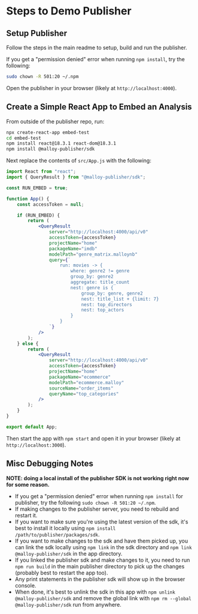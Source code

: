 # Steps to Demo Publisher

## Setup Publisher

Follow the steps in the main readme to setup, build and run the publisher.

If you get a "permission denied" error when running `npm install`, try the following:

```bash
sudo chown -R 501:20 ~/.npm
```

Open the publisher in your browser (likely at `http://localhost:4000`).

## Create a Simple React App to Embed an Analysis

From outside of the publisher repo, run:

```bash
npx create-react-app embed-test
cd embed-test
npm install react@18.3.1 react-dom@18.3.1
npm install @malloy-publisher/sdk
```

Next replace the contents of `src/App.js` with the following:

```jsx
import React from "react";
import { QueryResult } from "@malloy-publisher/sdk";

const RUN_EMBED = true;

function App() {
    const accessToken = null;

    if (RUN_EMBED) {
        return (
            <QueryResult
                server="http://localhost:4000/api/v0"
                accessToken={accessToken}
                projectName="home"
                packageName="imdb"
                modelPath="genre_matrix.malloynb"
                query={`
                    run: movies -> {
                        where: genre2 != genre
                        group_by: genre2
                        aggregate: title_count
                        nest: genre is {
                            group_by: genre, genre2
                            nest: title_list + {limit: 7}
                            nest: top_directors
                            nest: top_actors
                        }
                    }
                `}
            />
        );
    } else {
        return (
            <QueryResult
                server="http://localhost:4000/api/v0"
                accessToken={accessToken}
                projectName="home"
                packageName="ecommerce"
                modelPath="ecommerce.malloy"
                sourceName="order_items"
                queryName="top_categories"
            />
        );
    }
}

export default App;
```

Then start the app with `npm start` and open it in your browser (likely at `http://localhost:3000`).

## Misc Debugging Notes

**NOTE: doing a local install of the publisher SDK is not working right now for some reason.**

- If you get a "permission denied" error when running `npm install` for publisher, try the following `sudo chown -R 501:20 ~/.npm`.
- If making changes to the publisher server, you need to rebuild and restart it.
- If you want to make sure you're using the latest version of the sdk, it's best to install it locally using `npm install /path/to/publisher/packages/sdk`.
- If you want to make changes to the sdk and have them picked up, you can link the sdk locally using `npm link` in the sdk directory and `npm link @malloy-publisher/sdk` in the app directory.
- If you linked the publisher sdk and make changes to it, you need to run `npm run build` in the main publisher directory to pick up the changes (probably best to restart the app too).
- Any print statements in the publisher sdk will show up in the browser console.
- When done, it's best to unlink the sdk in this app with `npm unlink @malloy-publisher/sdk` and remove the global link with `npm rm --global @malloy-publisher/sdk` run from anywhere.

